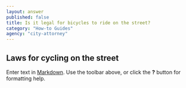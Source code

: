 ```yaml
---
layout: answer
published: false
title: Is it legal for bicycles to ride on the street?
category: "How-to Guides"
agency: "city-attorney"
---
```


## Laws for cycling on the street

Enter text in [Markdown](http://daringfireball.net/projects/markdown/). Use the toolbar above, or click the **?** button for formatting help.
